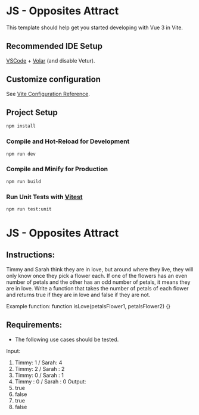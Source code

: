 # JS - Opposites Attract

This template should help get you started developing with Vue 3 in Vite.

## Recommended IDE Setup

[VSCode](https://code.visualstudio.com/) + [Volar](https://marketplace.visualstudio.com/items?itemName=Vue.volar) (and disable Vetur).

## Customize configuration

See [Vite Configuration Reference](https://vitejs.dev/config/).

## Project Setup

```sh
npm install
```

### Compile and Hot-Reload for Development

```sh
npm run dev
```

### Compile and Minify for Production

```sh
npm run build
```

### Run Unit Tests with [Vitest](https://vitest.dev/)

```sh
npm run test:unit
```

# JS - Opposites Attract

## Instructions:

Timmy and Sarah think they are in love, but around where they live, they will only know once they pick a flower each. If one of the flowers has an even number of petals and the other has an odd number of petals, it means they are in love.
Write a function that takes the number of petals of each flower and returns true if they are in love and false if they are not.

Example function:
function isLove(petalsFlower1, petalsFlower2) {}

## Requirements:

- The following use cases should be tested.

Input:
1) Timmy: 1 / Sarah: 4
2) Timmy: 2 / Sarah : 2
3) Timmy: 0 / Sarah : 1
4) Timmy : 0 / Sarah : 0
Output:
1) true
2) false
3) true
4) false